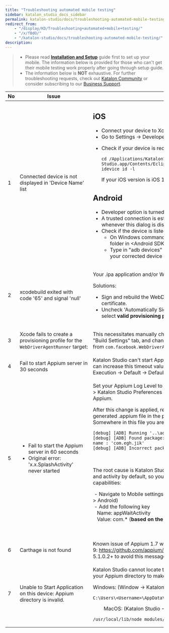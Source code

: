 ```yaml
---
title: "Troubleshooting automated mobile testing" 
sidebar: katalon_studio_docs_sidebar
permalink: katalon-studio/docs/troubleshooting-automated-mobile-testing.html 
redirect_from:
    - "/display/KD/Troubleshooting+automated+mobile+testing/"
    - "/x/fBdO/"
    - "/katalon-studio/docs/troubleshooting-automated-mobile-testing/"
description: 
---
```

> *   Please read **[Installation and Setup](/display/KD/Before+You+Start)** guide first to set up your mobile. The information below is provided for those who can't get their mobile testing work properly after going through setup guide.
> *   The information below is **NOT** exhaustive. For further troubleshooting requests, check out [Katalon Community](https://forum.katalon.com/discussions) or consider subscribing to our [Business Support](https://www.katalon.com/support-service-options/).

<table><thead><tr><th>No</th><th>Issue</th><th>Solution</th></tr></thead><tbody><tr><td>1</td><td>Connected device is not displayed in 'Device Name' list</td><td><h2 id="Troubleshootingautomatedmobiletesting-iOS">iOS</h2><ul><li>Connect your&nbsp;device to Xcode.</li><li>Go to Settings -&gt;&nbsp;Developer&nbsp;&gt; turn ON&nbsp;UIAutomation.</li><li><p>Check if your device is recognized using the following commands on Terminal</p><pre><code class="language-groovy">cd /Applications/Katalon\ Studio.app/Contents/Eclipse/configuration/resources/tools/imobiledevice&nbsp;
idevice_id -l</code></pre><p>If your iOS version is iOS 11, make sure Katalon Studio's version is 5.3+.</p></li></ul><h2 id="Troubleshootingautomatedmobiletesting-Android">Android</h2><ul><li>Developer option is turned on.</li><li>A trusted&nbsp;connection is established by&nbsp;tapping&nbsp;on 'Trust this computer' whenever this dialog is displayed on your device.</li><li>Check if the device is listed using&nbsp;adb&nbsp;command:<ul><li>On Windows command line/ MacOS terminal: Navigate to platform-tools folder in &lt;Android SDK folder&gt;\platform-tools.</li><li>Type in "adb&nbsp;devices" and observe devices listed there. Make sure that your corrected device is listed there with online status.&nbsp;</li></ul></li></ul></td></tr><tr><td>2</td><td>xcodebuild exited with code&nbsp;'65'&nbsp;and signal&nbsp;'null'</td><td><p>Your .ipa application and/or WebDriverAgent is not signed correctly.</p>Solutions:<ul><li>Sign and rebuild the WebDriverAgent XCode project with your developer certificate.</li><li>Uncheck 'Automatically Signing' option from WebDriverAgentRunner and select <strong>valid provisioning profile</strong> (profile displayed as Eligible from the list)</li></ul></td></tr><tr><td>3</td><td>Xcode fails to create a provisioning profile for the <code>WebDriverAgentRunner</code>&nbsp;target:</td><td><p>This necessitates manually changing the bundle id for the target by going into the "Build Settings" tab, and changing the "Product Bundle Identifier" from&nbsp;<code>com.facebook.WebDriverAgentRunner</code>&nbsp;to something that Xcode will accept.</p></td></tr><tr><td>4</td><td>Fail to start Appium server in 30 seconds</td><td>Katalon Studio can't start Appium server within 30 seconds (default timeout). You can increase this timeout value from this settings: Project&nbsp;→ Settings&nbsp;→ Execution&nbsp;→ Default&nbsp;→ Default wait for elements timeout (in seconds)</td></tr><tr><td>5</td><td><ul><li>Fail to start the Appium server in 60 seconds</li><li>Original error: 'x.x.SplashActivity' never started</li></ul></td><td><p>Set your Appium Log Level to "Debug" which you can find this option in Windows &gt; Katalon Studio Preferences &gt; Katalon &gt; Mobile to generate debug logs of Appium.</p><p>After this change is applied, retry your record/spy session and then open generated&nbsp;.appium&nbsp;file in the project folder.&nbsp;<br>Somewhere in this file you are likely will see these lines:&nbsp;</p><pre><code class="language-groovy">[debug] [ADB] Running '..\adb.exe' with args: [...] 
[debug] [ADB] Found package: 'com.abc.def.xyz' and fully qualified activity name : 'com.egh.jik' 
[debug] [ADB] Incorrect package and activity. Retrying.</code></pre><p>&nbsp;</p><p>The root cause is Katalon Studio can't start application due to incorrect package and activity by default, so you need to add additional settings to desired capabilities:&nbsp;</p><p>&nbsp;-&nbsp;Navigate to Mobile settings (Project &gt; Settings &gt; Execution &gt; Default &gt; Mobile &gt; Android)&nbsp;<br>&nbsp;-&nbsp;Add the following key<br>&nbsp; &nbsp;Name: appWaitActivity&nbsp;<br>&nbsp; &nbsp;Value: com.* (<strong>based on the prefix of 'Found package' log</strong>)</p><p><br></p></td></tr><tr><td>6</td><td>Carthage&nbsp;is not found</td><td>Known issue of Appium 1.7 with Xcode 9:&nbsp;<a class="external-link" href="https://github.com/appium/appium/issues/9344" rel="nofollow">https://github.com/appium/appium/issues/9344</a>, so please use Katalon Studio 5.1.0.2+ to avoid this message.</td></tr><tr><td>7</td><td>Unable to Start Application on this device: Appium directory is invalid.</td><td><p>Katalon Studio cannot locate the provided Appium directory. Please double check your Appium directory to make sure it should be as shown below:</p><p>Windows: (Window&nbsp;→ Katalon Studio Preferences&nbsp;→ Mobile&nbsp;→ Appium Directory)</p><pre><code class="language-groovy">C:\Users\&lt;Username&gt;\AppData\Roaming\npm\node_modules\appium</code></pre><p>&nbsp; &nbsp; &nbsp; &nbsp; MacOS: (Katalon Studio&nbsp;→ Preferences&nbsp;→ Mobile&nbsp;→ Appium Directory)</p><pre><code class="language-groovy">/usr/local/lib/node_modules/appium</code></pre></td></tr></tbody></table>